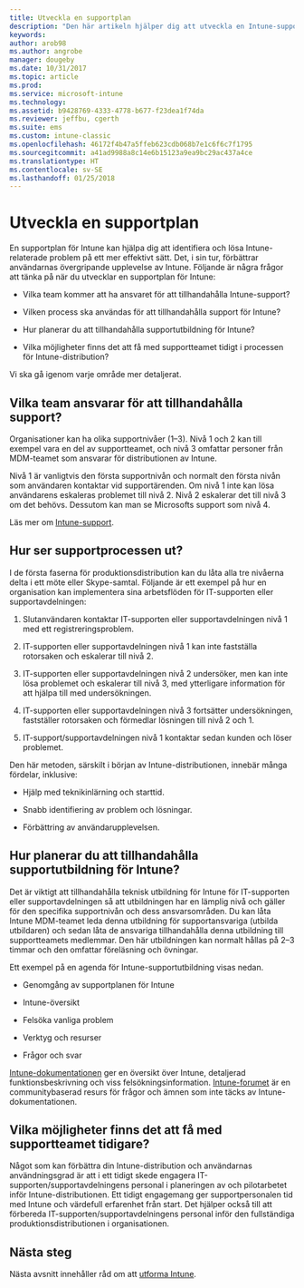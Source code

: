 ```yaml
---
title: Utveckla en supportplan
description: "Den här artikeln hjälper dig att utveckla en Intune-supportplan för distribution av Microsoft Intune."
keywords: 
author: arob98
ms.author: angrobe
manager: dougeby
ms.date: 10/31/2017
ms.topic: article
ms.prod: 
ms.service: microsoft-intune
ms.technology: 
ms.assetid: b9428769-4333-4778-b677-f23dea1f74da
ms.reviewer: jeffbu, cgerth
ms.suite: ems
ms.custom: intune-classic
ms.openlocfilehash: 46172f4b47a5ffeb623cdb068b7e1c6f6c7f1795
ms.sourcegitcommit: a41ad9988a8c14e6b15123a9ea9bc29ac437a4ce
ms.translationtype: HT
ms.contentlocale: sv-SE
ms.lasthandoff: 01/25/2018
---
```

# <a name="develop-a-support-plan"></a>Utveckla en supportplan

En supportplan för Intune kan hjälpa dig att identifiera och lösa Intune-relaterade problem på ett mer effektivt sätt. Det, i sin tur, förbättrar användarnas övergripande upplevelse av Intune. Följande är några frågor att tänka på när du utvecklar en supportplan för Intune:

-   Vilka team kommer att ha ansvaret för att tillhandahålla Intune-support?

-   Vilken process ska användas för att tillhandahålla support för Intune?

-   Hur planerar du att tillhandahålla supportutbildning för Intune?

-   Vilka möjligheter finns det att få med supportteamet tidigt i processen för Intune-distribution?

Vi ska gå igenom varje område mer detaljerat.

## <a name="which-teams-are-responsible-for-providing-support"></a>Vilka team ansvarar för att tillhandahålla support?

Organisationer kan ha olika supportnivåer (1–3). Nivå 1 och 2 kan till exempel vara en del av supportteamet, och nivå 3 omfattar personer från MDM-teamet som ansvarar för distributionen av Intune.

Nivå 1 är vanligtvis den första supportnivån och normalt den första nivån som användaren kontaktar vid supportärenden. Om nivå 1 inte kan lösa användarens eskaleras problemet till nivå 2. Nivå 2 eskalerar det till nivå 3 om det behövs. Dessutom kan man se Microsofts support som nivå 4.

Läs mer om [Intune-support](/intune/get-support).

## <a name="what-is-the-support-process"></a>Hur ser supportprocessen ut?

I de första faserna för produktionsdistribution kan du låta alla tre nivåerna delta i ett möte eller Skype-samtal. Följande är ett exempel på hur en organisation kan implementera sina arbetsflöden för IT-supporten eller supportavdelningen:

1.  Slutanvändaren kontaktar IT-supporten eller supportavdelningen nivå 1 med ett registreringsproblem.

2.  IT-supporten eller supportavdelningen nivå 1 kan inte fastställa rotorsaken och eskalerar till nivå 2.

3.  IT-supporten eller supportavdelningen nivå 2 undersöker, men kan inte lösa problemet och eskalerar till nivå 3, med ytterligare information för att hjälpa till med undersökningen.

4.  IT-supporten eller supportavdelningen nivå 3 fortsätter undersökningen, fastställer rotorsaken och förmedlar lösningen till nivå 2 och 1.

5.  IT-support/supportavdelningen nivå 1 kontaktar sedan kunden och löser problemet.

Den här metoden, särskilt i början av Intune-distributionen, innebär många fördelar, inklusive:

-   Hjälp med teknikinlärning och starttid.

-   Snabb identifiering av problem och lösningar.

-   Förbättring av användarupplevelsen.

## <a name="how-you-plan-to-provide-intune-support-training"></a>Hur planerar du att tillhandahålla supportutbildning för Intune?

Det är viktigt att tillhandahålla teknisk utbildning för Intune för IT-supporten eller supportavdelningen så att utbildningen har en lämplig nivå och gäller för den specifika supportnivån och dess ansvarsområden. Du kan låta Intune MDM-teamet leda denna utbildning för supportansvariga (utbilda utbildaren) och sedan låta de ansvariga tillhandahålla denna utbildning till supportteamets medlemmar. Den här utbildningen kan normalt hållas på 2–3 timmar och den omfattar föreläsning och övningar.

Ett exempel på en agenda för Intune-supportutbildning visas nedan.

-   Genomgång av supportplanen för Intune

-   Intune-översikt

-   Felsöka vanliga problem

-   Verktyg och resurser

-   Frågor och svar

[Intune-dokumentationen](https://docs.microsoft.com/intune/) ger en översikt över Intune, detaljerad funktionsbeskrivning och viss felsökningsinformation. [Intune-forumet](https://social.technet.microsoft.com/Forums/en-US/home) är en communitybaserad resurs för frågor och ämnen som inte täcks av Intune-dokumentationen.

## <a name="what-opportunities-are-there-to-involve-the-support-team-earlier"></a>Vilka möjligheter finns det att få med supportteamet tidigare?

Något som kan förbättra din Intune-distribution och användarnas användningsgrad är att i ett tidigt skede engagera IT-supporten/supportavdelningens personal i planeringen av och pilotarbetet inför Intune-distributionen. Ett tidigt engagemang ger supportpersonalen tid med Intune och värdefull erfarenhet från start. Det hjälper också till att förbereda IT-supporten/supportavdelningens personal inför den fullständiga produktionsdistributionen i organisationen.

## <a name="next-step"></a>Nästa steg

Nästa avsnitt innehåller råd om att [utforma Intune](planning-guide-design.md).
